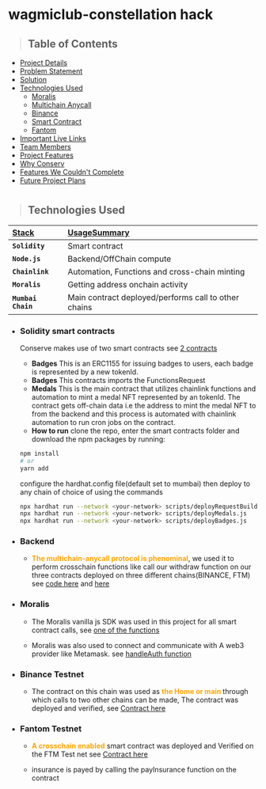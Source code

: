 # wagmiclub-constellation hack

> ## Table of Contents

-   [Project Details](#project-description)
-   [Problem Statement](#problem-statement)
-   [Solution](#solution)
-   [Technologies Used](#technologies-used)
    -   [Moralis](#moralis)
    -   [Multichain Anycall](#multichain-anycall)
    -   [Binance](#binance-testnet)
    -   [Smart Contract](#solidity-smart-contracts)
    -   [Fantom](#fantom-testnet)
-   [Important Live Links](#importantlive-hosted-project-links)
-   [Team Members](#contributors)
-   [Project Features](#project-features)
-   [Why Conserv](#why-conserv)
-   [Features We Couldn't Complete](#features-we-couldnt-complete)
-   [Future Project Plans](#future-project-plans)

#

> ## Technologies Used

| <b><u>Stack</u></b>      | <b><u>UsageSummary</u></b>                           |
| :----------------------- | :--------------------------------------------------- |
| **`Solidity`**           | Smart contract                                       |
| **`Node.js`**            | Backend/OffChain compute                             |
| **`Chainlink`**          | Automation, Functions and cross-chain minting        |
| **`Moralis`**            | Getting address onchain activity                     |
| **`Mumbai Chain`**       | Main contract deployed/performs call to other chains |

-   ### **Solidity smart contracts**

    Conserve makes use of two smart contracts see [2 contracts](https://github.com/Metastuc/wagmiclub-constellation/tree/main/smart-contracts)

    -   **Badges** This is an ERC1155 for issuing badges to users, each badge is represented by a new tokenId.
    -   **Badges** This contracts imports the FunctionsRequest
    -   **Medals** This is the main contract that utilizes chainlink functions and automation to mint a medal NFT represented by an tokenId. The contract gets off-chain data i.e the address to mint the medal NFT to from the backend and this
    process is automated with chainlink automation to run cron jobs on the contract. 
    <!-- -   <b style="color: orange">The two contracts communicate with each other through multichain-anycall protocol and are deployed on three different chains</b> -->
    -   **How to run** clone the repo, enter the smart contracts folder and download the npm packages by running:
    ```bash
    npm install
    # or
    yarn add
    ```
    configure the hardhat.config file(default set to mumbai) then deploy to any chain of choice of using the commands
    ```bash
    npx hardhat run --network <your-network> scripts/deployRequestBuilder.js
    npx hardhat run --network <your-network> scripts/deployMedals.js
    npx hardhat run --network <your-network> scripts/deployBadges.js
    ```

-   ### **Backend**

    -   <b style="color: orange">The multichain-anycall protocol is phenominal</b>, we used it to perform crosschain functions like call our withdraw function on our three contracts deployed on three different chains(BINANCE, FTM) see [code here](https://github.com/Godhanded/crosschain_insure/blob/main/contracts/insure.sol#L78) and [here](https://github.com/Godhanded/crosschain_insure/blob/main/contracts/calledContracts/cinsure.sol#L62)

-   ### **Moralis**

    -   The Moralis vanilla js SDK was used in this project for all smart contract calls, see [one of the functions](https://github.com/Godhanded/crosschain_insure/blob/main/frontend/js/script.js)

    -   Moralis was also used to connect and communicate with A web3 provider like Metamask. see [handleAuth function](https://github.com/Godhanded/crosschain_insure/blob/main/frontend/js/script.js#L25)

-   ### **Binance Testnet**

    -   The contract on this chain was used as <b style="color: orange">the Home or main </b>through which calls to two other chains can be made, The contract was deployed and verified, see [Contract here](https://testnet.bscscan.com/address/0xeFf5D7c9ea237a0Ad814AB5FF07eE9805B837F13#code)

-   ### **Fantom Testnet**

    -   <b style="color: orange">A crosschain enabled</b> smart contract was deployed and Verified on the FTM Test net
        see [Contract here](https://testnet.ftmscan.com/address/0x1d94b4efe2310157dcd84a1f8a95cc8e6cea29a9#code)

    -   insurance is payed by calling the payInsurance function on the contract
